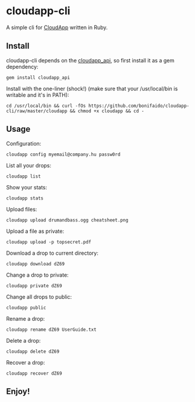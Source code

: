 cloudapp-cli
============

A simple cli for [CloudApp][getcloudapp] written in Ruby.

Install
-------

cloudapp-cli depends on the [cloudapp_api][api], so first install it as a gem dependency:

	gem install cloudapp_api

Install with the one-liner (shock!) (make sure that your /usr/local/bin is writable and it's in PATH):

	cd /usr/local/bin && curl -fOs https://github.com/bonifaido/cloudapp-cli/raw/master/cloudapp && chmod +x cloudapp && cd -

Usage
-----

Configuration:

	cloudapp config myemail@company.hu passw0rd

List all your drops:

	cloudapp list

Show your stats:

	cloudapp stats

Upload files:

	cloudapp upload drumandbass.ogg cheatsheet.png

Upload a file as private:

	cloudapp upload -p topsecret.pdf

Download a drop to current directory:

	cloudapp download dZ69

Change a drop to private:

	cloudapp private dZ69

Change all drops to public:

	cloudapp public

Rename a drop:

	cloudapp rename dZ69 UserGuide.txt

Delete a drop:

	cloudapp delete dZ69

Recover a drop:

	cloudapp recover dZ69

Enjoy!
------

[getcloudapp]:http://getcloudapp.com/
[api]:https://github.com/aaronrussell/cloudapp_api
